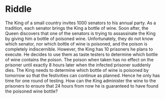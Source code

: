 # Riddle

The King of a small country invites 1000 senators to his annual party.
As a tradition, each senator brings the King a bottle of wine. Soon after, the Queen discovers that one of the senators is trying to assassinate the King by giving him a bottle of poisoned wine.
Unfortunately, they do not know which senator, nor which bottle of wine is poisoned, and the poison is completely indiscernible.
However, the King has 10 prisoners he plans to execute.
He decides to use them as taste testers to determine which bottle of wine contains the poison.
The poison when taken has no effect on the prisoner until exactly 8 hours later when the infected prisoner suddenly dies.
The King needs to determine which bottle of wine is poisoned by tomorrow so that the festivities can continue as planned.
Hence he only has time for one round of testing. How can the King administer the wine to the prisoners to ensure that 24 hours from now he is guaranteed to have found the poisoned wine bottle?
